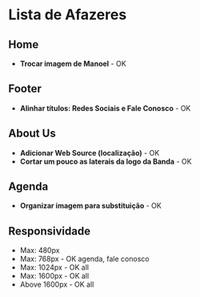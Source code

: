 # Lista de Afazeres

## Home
* **Trocar imagem de Manoel** - OK

## Footer
* **Alinhar títulos: Redes Sociais e Fale Conosco** - OK

## About Us
* **Adicionar Web Source (localização)** - OK
* **Cortar um pouco as laterais da logo da Banda** - OK

## Agenda
* **Organizar imagem para substituição** - OK

## Responsividade
* Max: 480px
* Max: 768px - OK agenda, fale conosco
* Max: 1024px - OK all
* Max: 1600px - OK all
* Above 1600px - OK all
